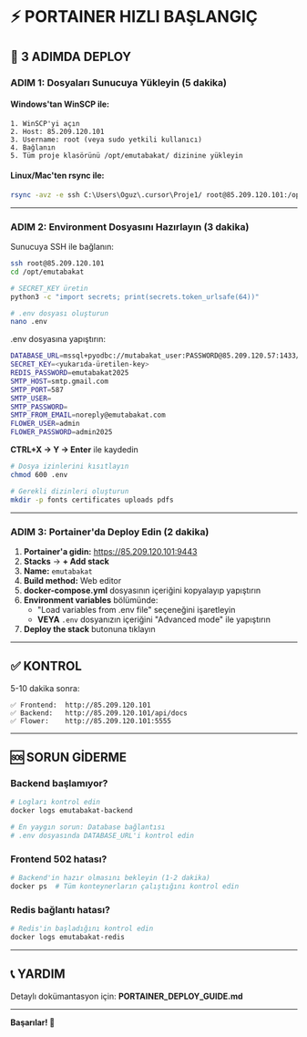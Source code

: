 # ⚡ PORTAINER HIZLI BAŞLANGIÇ

## 🎯 3 ADIMDA DEPLOY

### **ADIM 1: Dosyaları Sunucuya Yükleyin (5 dakika)**

#### Windows'tan WinSCP ile:
```
1. WinSCP'yi açın
2. Host: 85.209.120.101
3. Username: root (veya sudo yetkili kullanıcı)
4. Bağlanın
5. Tüm proje klasörünü /opt/emutabakat/ dizinine yükleyin
```

#### Linux/Mac'ten rsync ile:
```bash
rsync -avz -e ssh C:\Users\Oguz\.cursor\Proje1/ root@85.209.120.101:/opt/emutabakat/
```

---

### **ADIM 2: Environment Dosyasını Hazırlayın (3 dakika)**

Sunucuya SSH ile bağlanın:
```bash
ssh root@85.209.120.101
cd /opt/emutabakat

# SECRET_KEY üretin
python3 -c "import secrets; print(secrets.token_urlsafe(64))"

# .env dosyası oluşturun
nano .env
```

.env dosyasına yapıştırın:
```bash
DATABASE_URL=mssql+pyodbc://mutabakat_user:PASSWORD@85.209.120.57:1433/Mutabakat?driver=ODBC+Driver+17+for+SQL+Server
SECRET_KEY=<yukarıda-üretilen-key>
REDIS_PASSWORD=emutabakat2025
SMTP_HOST=smtp.gmail.com
SMTP_PORT=587
SMTP_USER=
SMTP_PASSWORD=
SMTP_FROM_EMAIL=noreply@emutabakat.com
FLOWER_USER=admin
FLOWER_PASSWORD=admin2025
```

**CTRL+X → Y → Enter** ile kaydedin

```bash
# Dosya izinlerini kısıtlayın
chmod 600 .env

# Gerekli dizinleri oluşturun
mkdir -p fonts certificates uploads pdfs
```

---

### **ADIM 3: Portainer'da Deploy Edin (2 dakika)**

1. **Portainer'a gidin:** https://85.209.120.101:9443
2. **Stacks** → **+ Add stack**
3. **Name:** `emutabakat`
4. **Build method:** Web editor
5. **docker-compose.yml** dosyasının içeriğini kopyalayıp yapıştırın
6. **Environment variables** bölümünde:
   - "Load variables from .env file" seçeneğini işaretleyin
   - **VEYA** `.env` dosyanızın içeriğini "Advanced mode" ile yapıştırın
7. **Deploy the stack** butonuna tıklayın

---

## ✅ KONTROL

5-10 dakika sonra:

```
✅ Frontend:  http://85.209.120.101
✅ Backend:   http://85.209.120.101/api/docs
✅ Flower:    http://85.209.120.101:5555
```

---

## 🆘 SORUN GİDERME

### Backend başlamıyor?
```bash
# Logları kontrol edin
docker logs emutabakat-backend

# En yaygın sorun: Database bağlantısı
# .env dosyasında DATABASE_URL'i kontrol edin
```

### Frontend 502 hatası?
```bash
# Backend'in hazır olmasını bekleyin (1-2 dakika)
docker ps  # Tüm konteynerların çalıştığını kontrol edin
```

### Redis bağlantı hatası?
```bash
# Redis'in başladığını kontrol edin
docker logs emutabakat-redis
```

---

## 📞 YARDIM

Detaylı dokümantasyon için: **PORTAINER_DEPLOY_GUIDE.md**

---

**Başarılar! 🚀**

